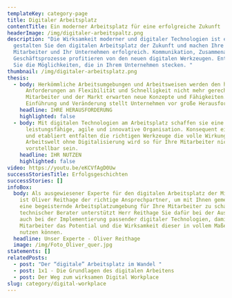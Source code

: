 ```yaml
---
templateKey: category-page
title: Digitaler Arbeitsplatz
contentTitle: Ein moderner Arbeitsplatz für eine erfolgreiche Zukunft
headerImage: /img/digitaler-arbeitspaltz.png
description: "Die Wirksamkeit moderner und digitaler Technologien ist enorm. So
  gestalten Sie den digitalen Arbeitsplatz der Zukunft und machen Ihre
  Mitarbeiter und Ihr Unternehmen erfolgreich. Kommunikation, Zusammenarbeit und
  Geschäftsprozesse profitieren von den neuen digitalen Werkzeugen. Entdecken
  Sie die Möglichkeiten, die in Ihrem Unternehmen stecken. "
thumbnail: /img/digitaler-arbeitsplatz.png
thesis:
  - body: Herkömmliche Arbeitsumgebungen und Arbeitsweisen werden den heutigen
      Anforderungen an Flexibilität und Schnelligkeit nicht mehr gerecht.
      Mitarbeiter und der Markt erwarten neue Konzepte und Fähigkeiten. Die
      Einführung und Veränderung stellt Unternehmen vor große Herausforderungen.
    headline: IHRE HERAUSFORDERUNG
    highlighted: false
  - body: Mit digitalen Technologien am Arbeitsplatz schaffen sie eine
      leistungsfähige, agile und innovative Organisation. Konsequent eingeführt
      und etabliert entfalten die richtigen Werkzeuge die volle Wirkung. Eine
      Arbeitswelt ohne Digitalisierung wird so für Ihre Mitarbeiter nicht mehr
      vorstellbar sein.
    headline: IHR NUTZEN
    highlighted: false
video: https://youtu.be/eKCVfAgD0Uw
successStoriesTitle: Erfolgsgeschichten
successStories: []
infoBox:
  body: Als ausgewiesener Experte für den digitalen Arbeitsplatz der Mitarbeiter
    ist Oliver Reithage der richtige Ansprechpartner, um mit Ihnen gemeinsam
    eine begeisternde Arbeitsplatzumgebung für Ihre Mitarbeiter zu schaffen. Als
    technischer Berater unterstützt Herr Reithage Sie dafür bei der Auswahl als
    auch bei der Implementierung passender digitaler Technologien, damit Ihre
    Mitarbeiter das Potential und die Wirksamkeit dieser in vollem Maße für sich
    nutzen können.
  headline: Unser Experte - Oliver Reithage
  image: /img/Foto_Oliver_quer.jpg
statements: []
relatedPosts:
  - post: "Der “digitale” Arbeitsplatz im Wandel "
  - post: 1x1 - Die Grundlagen des digitalen Arbeitens
  - post: Der Weg zum wirksamen Digital Workplace
slug: category/digital-workplace
---
```

